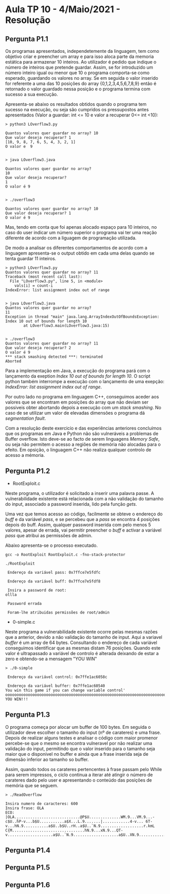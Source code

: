# Aula TP 10 - 4/Maio/2021 - Resolução

## Pergunta P1.1

Os programas apresentados, independetemente da linguagem, tem como objetivo criar e preencher um array e para isso aloca parte da memoria estática para armazenar 10 inteiros. Ao utilizador é pedido que indique o número de inteiros que pretende guardar. Assim, se for introduzido um número inteiro igual ou menor que 10 o programa comporta-se como esperado, guardando os valores no array. Se em seguida o valor inserido for referente a uma das 10 posições do array {0,1,2,3,4,5,6,7,8,9} então é retornado o valor guardado nessa posição e o programa termina com sucesso a sua execução. 

Apresenta-se abaixo os resultados obtidos quando o programa tem sucesso na  execução, ou seja são cumpridos os pressupostos antes apresentados (Valor a guardar: int <= 10 e valor a recuperar 0<= int <10):

```
> python3 LOverflow3.py

Quantos valores quer guardar no array? 10
Que valor deseja recuperar? 1
[10, 9, 8, 7, 6, 5, 4, 3, 2, 1]
O valor e  9


> java LOverflow3.java

Quantos valores quer guardar no array?
10
Que valor deseja recuperar?
1
O valor é 9


> ./overflow3

Quantos valores quer guardar no array? 10
Que valor deseja recuperar? 1
O valor é 9

```


Mas, tendo em conta que foi apenas alocado espaço para 10 inteiros, no caso do user indicar um número superior o programa vai ter uma reação diferente de acordo com a liguagem de programação utilizada.

De modo a analisar os diferentes comportamentos de acordo com a linguagem apresenta-se o output obtido em cada uma delas quando se tenta guardar 11 inteiros.

```
> python3 LOverflow3.py
Quantos valores quer guardar no array? 11
Traceback (most recent call last):
  File "LOverflow3.py", line 5, in <module>
    vals[i] = count-i
IndexError: list assignment index out of range


> java LOverflow3.java
Quantos valores quer guardar no array?
11
Exception in thread "main" java.lang.ArrayIndexOutOfBoundsException: Index 10 out of bounds for length 10
        at LOverflow3.main(LOverflow3.java:15)


> ./overflow3
Quantos valores quer guardar no array? 11
Que valor deseja recuperar? 2
O valor é 9
*** stack smashing detected ***: terminated
Aborted
```


Para a implementação em Java, a execução do programa pará com o lançamento da exeption *Index 10 out of bounds for length 10*. O script python também interrompe a execução com o lançamento de uma exepção: *IndexError: list assignment index out of range*. 

Por outro lado no programa em linguagem C++, conseguimos aceder aos valores que se encontram em posições do array que não deviam ser possiveis obter abortando depois a execução com um *stack smashing*. No caso de se utilizar um valor de elevadas dimensões o programa dá *segmentation fault*.

Com a resolução deste exercicío e das experiências anteriores concluímos que os programas em Java e Python não são vulneráveis a problemas de Buffer overflow. Isto deve-se ao facto de serem linguagens *Memory Safe*, ou seja não permitem o acesso a regiões de memória não alocadas para o efeito. Em opsição, o linguagem C++ não realiza qualquer controlo de acesso a mémoria.


## Pergunta P1.2

* RootExploit.c

Neste programa, o utilizador é solicitado a inserir uma palavra passe. A vulnerabilidade existente está relacionada com a não validação do tamanho do input, associado a password inserida, lido pela função *gets*.

Uma vez que temos acesso ao código, facilmente se obteve o endereço do *buff* e da variável *pass*, e se percebeu que a *pass* se encontra 4 posições depois do buff. Assim, qualquer password inserida com pelo menos 5 valores, apesar de errada, vai permitir preencher o *buff* e activar a variável *pass* que atribui as permissões de admin.

Abaixo apresenta-se o processo executado.

```
gcc -o RootExploit RootExploit.c -fno-stack-protector

./RootExploit

 Endereço da variável pass: 0x7ffce7e5fdfc

 Endereço da variável buff: 0x7ffce7e5fdf8

 Insira a password de root:
ollla

 Password errada

 Foram-lhe atribuidas permissões de root/admin
```


* 0-simple.c

Neste programa a vulnerabilidade existente ocorre pelas mesmas razões que a anterior, devido a não validação do tamanho de input. 
Aqui a variavel *buffer* é um array de 64 bytes. Consultando o endereço de cada variável conseguimos identificar que as mesmas distam 76 posições. Quando este valor é ultrapassado a variável de controlo é alterada deixando de estar a zero e obtendo-se a mensagem "YOU WIN"


```
> ./0-simple

 Endereço da variável control: 0x7ffe1ac6058c

 Endereço da variável buffer: 0x7ffe1ac60540
You win this game if you can change variable control'
ooooooooooooooooooooooooooooooooooooooooooooooooooooooooooooooooooooooooooooo
YOU WIN!!!

```


## Pergunta P1.3

O programa começa por alocar um buffer de 100 bytes. Em seguida o utilizador deve escolher o tamanho do input  (nº de carateres) e uma frase.
Depois de realizar alguns testes e analisar o código com maior promenor percebe-se que o mesmo se encontra vulneravel por
não realizar uma validação do input, permitindo que o valor inserido para o tamanho seja maior que o disponivel no buffer e ainda que a frase inserida seja de dimensão inferior ao tamanho so buffer. 

Assim, quando todos os carateres pertencentes à frase passam pelo While para serem impressos, o ciclo continua a iterar até atingir o número de carateres dado pelo user e apresentando o conteúdo das posições de memória que se seguem.


```
> ./ReadOverflow

Insira numero de caracteres: 600
Insira frase: OLA
ECO: |OLA.............................@P$U..............WM.9...VM.9...-c$U..ȟP-v...b$U...........a$X...L.9.......|............4-v... 6T-v...hN.9...........a$U..b$U..rH..a$U..`N.9...................r.kmL C{M................................hN.9...xN.9...QT-v....................a$U..`N.9....................a$U..XN.9...................a.9...........a.9...a.9...a.9...a.9...bb.9...pb.9...b.9...b.9...b.9...b.9...h.9...h.9...h.9...h.9....i.9....i.9....i.9...Xi.9...^o.9...no.9...o.9...........!.........9................|
```

## Pergunta P1.4


## Pergunta P1.5


## Pergunta P1.6